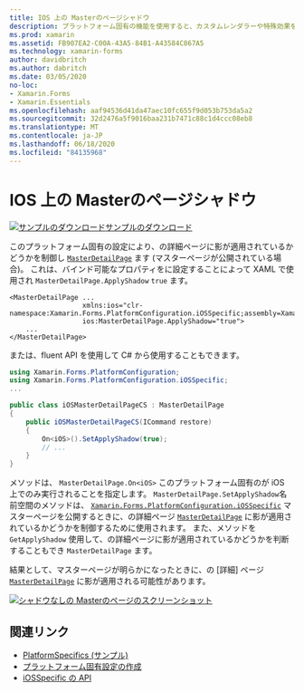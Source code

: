 ```yaml
---
title: IOS 上の Masterのページシャドウ
description: プラットフォーム固有の機能を使用すると、カスタムレンダラーや特殊効果を実装することなく、特定のプラットフォームでのみ使用できる機能を使用できます。 この記事では、マスターページが明らかになったときに、Masterdetail ページの詳細ページに影が適用されているかどうかを制御する iOS プラットフォーム固有のを使用する方法について説明します。
ms.prod: xamarin
ms.assetid: FB907EA2-C00A-43A5-84B1-A43584C867A5
ms.technology: xamarin-forms
author: davidbritch
ms.author: dabritch
ms.date: 03/05/2020
no-loc:
- Xamarin.Forms
- Xamarin.Essentials
ms.openlocfilehash: aaf94536d41da47aec10fc655f9d053b753da5a2
ms.sourcegitcommit: 32d2476a5f9016baa231b7471c88c1d4ccc08eb8
ms.translationtype: MT
ms.contentlocale: ja-JP
ms.lasthandoff: 06/18/2020
ms.locfileid: "84135968"
---
```

# <a name="masterdetailpage-shadow-on-ios"></a>IOS 上の Masterのページシャドウ

[![サンプルのダウンロード](~/media/shared/download.png)サンプルのダウンロード](https://docs.microsoft.com/samples/xamarin/xamarin-forms-samples/userinterface-platformspecifics)

このプラットフォーム固有の設定により、の詳細ページに影が適用されているかどうかを制御し [`MasterDetailPage`](xref:Xamarin.Forms.MasterDetailPage) ます (マスターページが公開されている場合)。 これは、バインド可能なプロパティをに設定することによって XAML で使用され `MasterDetailPage.ApplyShadow` `true` ます。

```xaml
<MasterDetailPage ...
                  xmlns:ios="clr-namespace:Xamarin.Forms.PlatformConfiguration.iOSSpecific;assembly=Xamarin.Forms.Core"
                  ios:MasterDetailPage.ApplyShadow="true">
    ...
</MasterDetailPage>
```

または、fluent API を使用して C# から使用することもできます。

```csharp
using Xamarin.Forms.PlatformConfiguration;
using Xamarin.Forms.PlatformConfiguration.iOSSpecific;
...

public class iOSMasterDetailPageCS : MasterDetailPage
{
    public iOSMasterDetailPageCS(ICommand restore)
    {
        On<iOS>().SetApplyShadow(true);
        // ...
    }
}
```

メソッドは、 `MasterDetailPage.On<iOS>` このプラットフォーム固有のが iOS 上でのみ実行されることを指定します。 `MasterDetailPage.SetApplyShadow`名前空間のメソッドは、 [`Xamarin.Forms.PlatformConfiguration.iOSSpecific`](xref:Xamarin.Forms.PlatformConfiguration.iOSSpecific) マスターページを公開するときに、の詳細ページ [`MasterDetailPage`](xref:Xamarin.Forms.MasterDetailPage) に影が適用されているかどうかを制御するために使用されます。 また、メソッドを `GetApplyShadow` 使用して、の詳細ページに影が適用されているかどうかを判断することもでき `MasterDetailPage` ます。

結果として、マスターページが明らかになったときに、の [詳細] ページ [`MasterDetailPage`](xref:Xamarin.Forms.MasterDetailPage) に影が適用される可能性があります。

[![シャドウなしの Masterのページのスクリーンショット](masterdetailpage-shadow-images/shadow.png "シャドウの有無に関係なく Masterのページ")](masterdetailpage-shadow-images/shadow-large.png#lightbox "シャドウの有無に関係なく Masterのページ")

## <a name="related-links"></a>関連リンク

- [PlatformSpecifics (サンプル)](https://docs.microsoft.com/samples/xamarin/xamarin-forms-samples/userinterface-platformspecifics)
- [プラットフォーム固有設定の作成](~/xamarin-forms/platform/platform-specifics/index.md#creating-platform-specifics)
- [iOSSpecific の API](xref:Xamarin.Forms.PlatformConfiguration.iOSSpecific)
